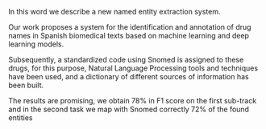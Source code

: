 
In this word we describe a new named entity extraction system. 

Our work proposes a system for the identification and annotation of drug names in Spanish biomedical texts based on machine learning and deep learning models. 

Subsequently, a standardized code using Snomed is assigned to these drugs, for this purpose, Natural Language Processing tools and techniques have been used, and a dictionary of different sources of information has been built. 

The results are promising, we obtain 78% in F1 score on the first sub-track and in the second task we map with Snomed correctly 72% of the found entities
